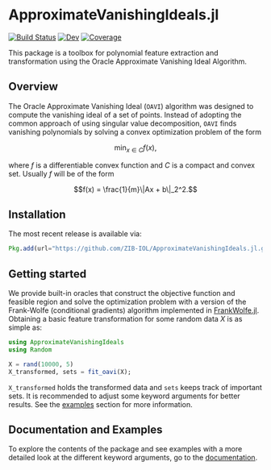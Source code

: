 # ApproximateVanishingIdeals.jl

[![Build Status](https://github.com/ZIB-IOL/ApproximateVanishingIdeals.jl/workflows/CI/badge.svg)](https://github.com/ZIB-IOL/ApproximateVanishingIdeals.jl/actions)
[![Dev](https://img.shields.io/badge/docs-dev-blue.svg)](https://zib-iol.github.io/ApproximateVanishingIdeals.jl)
[![Coverage](https://codecov.io/gh/ZIB-IOL/ApproximateVanishingIdeals.jl/branch/main/graph/badge.svg)](https://codecov.io/gh/ZIB-IOL/ApproximateVanishingIdeals.jl)
   
This package is a toolbox for polynomial feature extraction and transformation using the Oracle Approximate Vanishing Ideal Algorithm.

## Overview

The Oracle Approximate Vanishing Ideal ($\texttt{OAVI}$) algorithm was designed to compute the vanishing ideal of a set of points. Instead of adopting the common approach of using singular value decomposition, $\texttt{OAVI}$ finds vanishing polynomials by solving a convex optimization problem of the form
```math
\min_{x \in C} f(x),
```
where $f$ is a differentiable convex function and $C$ is a compact and convex set. Usually $f$ will be of the form
```math
f(x) = \frac{1}{m}\|Ax + b\|_2^2.
```

## Installation
The most recent release is available via:
```julia
Pkg.add(url="https://github.com/ZIB-IOL/ApproximateVanishingIdeals.jl.git")
```

## Getting started
We provide built-in oracles that construct the objective function and feasible region and solve the optimization problem with a version of the Frank-Wolfe (conditional gradients) algorithm implemented in [FrankWolfe.jl](https://github.com/ZIB-IOL/FrankWolfe.jl/tree/master). Obtaining a basic feature transformation for some random data $X$ is as simple as:

```julia
using ApproximateVanishingIdeals
using Random

X = rand(10000, 5)
X_transformed, sets = fit_oavi(X);
```
`X_transformed` holds the transformed data and `sets` keeps track of important sets. It is recommended to adjust some keyword arguments for better results. See the [examples](https://zib-iol.github.io/ApproximateVanishingIdeals.jl/dev/how_to_run/) section for more information.

## Documentation and Examples
To explore the contents of the package and see examples with a more detailed look at the different keyword arguments, go to the [documentation](https://zib-iol.github.io/ApproximateVanishingIdeals.jl).





